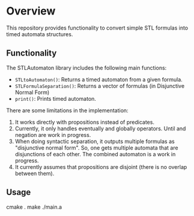 # Overview

This repository provides functionality to convert simple STL formulas into timed automata structures.

## Functionality

The STLAutomaton library includes the following main functions:

- `STLtoAutomaton()`: Returns a timed automaton from a given formula.
- `STLFormulaSeparation()`: Returns a vector of formulas (in Disjunctive Normal Form)
- `print()`: Prints timed automaton.

There are some limitations in the implementation:

1. It works directly with propositions instead of predicates.
1. Currently, it only handles eventually and globally operators. Until and negation are work in progress.
2. When doing syntactic separation, it outputs multiple formulas as "disjunctive normal form". So, one gets multiple automata that are disjunctions of each other. The combined automaton is a work in progress.
3. It currently assumes that propositions are disjoint (there is no overlap between them).

## Usage

cmake .
make
./main.a